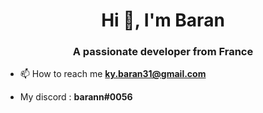 <h1 align="center">Hi 👋, I'm Baran</h1>
<h3 align="center">A passionate developer from France</h3>


- 📫 How to reach me **ky.baran31@gmail.com**

- My discord : **barann#0056**


